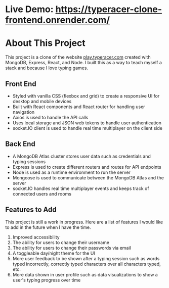 # Live Demo: https://typeracer-clone-frontend.onrender.com/

# About This Project
This project is a clone of the website [play.typeracer.com](https://play.typeracer.com/) created with MongoDB, Express, React, and Node.  I built this as a way to teach myself a stack and because I love typing games.  

## Front End
- Styled with vanilla CSS (flexbox and grid) to create a responsive UI for desktop and mobile devices
- Built with React components and React router for handling user navigation
- Axios is used to handle the API calls 
- Uses local storage and JSON web tokens to handle user authentication
- socket.IO client is used to handle real time multiplayer on the client side

## Back End
- A MongoDB Atlas cluster stores user data such as credentials and typing sessions
- Express is used to create different routers and routes for API endpoints
- Node is used as a runtime environment to run the server
- Mongoose is used to communicate between the MongoDB Atlas and the server
- socket.IO handles real time multiplayer events and keeps track of connected users and rooms

## Features to Add
This project is still a work in progress.  Here are a list of features I would like to add in the future when I have the time.
1. Improved accessibility
2. The ability for users to change their username
3. The ability for users to change their passwords via email
4. A toggleable day/night theme for the UI
5. More user feedback to be shown after a typing session such as words typed incorrectly, correctly typed characters over all characters typed, etc.
6. More data shown in user profile such as data visualizations to show a user's typing progress over time
